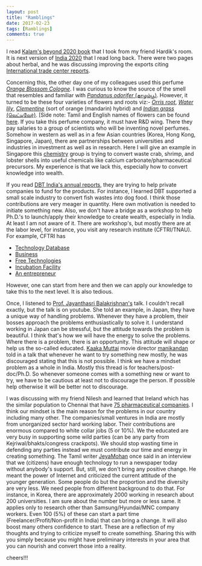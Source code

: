 ```yaml
---
layout: post
title: "Ramblings"
date: 2017-02-23
tags: [Ramblings]
comments: true
---
```




I read [Kalam's beyond 2020 book](https://penguin.com.au/books/beyond-2020-a-vision-for-tomorrows-india-9780670087969) that I took from my friend Hardik's room. It is next version of [India 2020](https://en.wikipedia.org/wiki/India_2020) that I read long back. There were two pages about herbal, and he was discussing improving the exports citing [International trade center reports](http://www.intracen.org/itc/sectors/medicinal-plants/).

Concerning this, the other day one of my colleagues used this perfume [*Orange Blossom Cologne*](https://www.jomalone.com/product/3567/10106/shop-our-favourite-gifts/orange-blossom-cologne). I was curious to know the source of the smell that resembles and familiar with [*Pandanus odorifer* (தாழம்பூ)](https://en.wikipedia.org/wiki/Pandanus_odorifer). However, it turned to be these four varieties of flowers and roots viz:- [*Orris root*](https://en.wikipedia.org/wiki/Orris_root), [*Water lily*](https://en.wikipedia.org/wiki/Nymphaeaceae), [*Clementine*](https://en.wikipedia.org/wiki/Clementine) (sort of orange (mandarin) hybrid) and [*Indian grass* (வெட்டிவேர்)](https://en.wikipedia.org/wiki/Chrysopogon_zizanioides). [Side note: Tamil and English names of flowers can be found [here](http://tamilcube.com/glossaries/indian-flowers.aspx). If you take this perfume company, it must have R&D wing. There they pay salaries to a group of scientists who will be inventing novel perfumes. Somehow in western as well as in a few Asian countries (Korea, Hong Kong, Singapore, Japan), there are partnerships between universities and industries in investment as well as in research. Here I will give an example in Singapore this [chemistry](http://www.nature.com/news/sustainability-don-t-waste-seafood-waste-1.18149) group is trying to convert waste crab, shrimp, and lobster shells into useful chemicals like calcium carbonate/pharmaceutical precursors. My experience is that we lack this, especially how to convert knowledge into wealth.


If you read [DBT India's annual reports](http://www.dbtindia.nic.in/annual-report/), they are trying to help private companies to fund for the products. For instance, I learned DBT supported a small scale industry to convert fish wastes into dog food. I think those contributions are very meager in quantity. Here own motivation is needed to initiate something new. Also, we don't have a bridge as a workshop to help Ph.D.'s to launch/apply their knowledge to create wealth, especially in India. At least I am not aware of it. There are workshop's, but mostly there are at the labor level, for instance, you visit any research institute (CFTRI/TNAU). For example, CFTRI has

* [Technology Database](http://www.cftri.com/technologies.php)
* [Business](http://118.151.209.71/joomla1/)
* [Free Technologies](http://freetech.cftri.com/freetech/)
* [Incubation Facility](http://118.151.209.71/npic/)
* [An entrepreneur](http://www.cftri.com/enterpreneur.php)

However, one can start from here and then we can apply our knowledge to take this to the next level. It is also tedious.


Once, I listened to [Prof. Jayanthasri Balakrishnan's](https://in.linkedin.com/in/jayanthasri-balakrishnan-a8845734) talk. I couldn't recall exactly, but the talk is on youtube. She told an example, in Japan, they have a unique way of handling problems. Whenever they have a problem, their bosses approach the problems enthusiastically to solve it. I understand working in Japan can be stressful, but the attitude towards the problem is beautiful. I think that's how we will have the energy to solve the problems. Where there is a problem, there is an opportunity. This attitude will shape or help us the so-called educated. [Kaaka Muttai](https://en.wikipedia.org/wiki/Kaaka_Muttai) movie director [manikandan](https://en.wikipedia.org/wiki/M._Manikandan) told in a talk that whenever he want to try something new mostly, he was discouraged stating that this is not possible. I think we have a mindset problem as a whole in India. Mostly this thread is for teachers/post-doc/Ph.D. So whenever someone comes with a something new or want to try, we have to be cautious at least not to discourage the person. If possible help otherwise it will be better not to discourage.


I was discussing with my friend Nilesh and learned that Ireland which has the similar population to Chennai that have [75 pharmaceutical companies](https://www.linkedin.com/pulse/case-moving-ema-ireland-anna-rose-welch?trk=v-feed&lipi=urn:li:page:d_flagship3_feed%3Bz7ok60QYBDGzpAEHN7HFRw%3D%3D). I think our mindset is the main reason for the problems in our country including many other. The companies/small ventures in India are mostly from unorganized sector hard working labor. Their contributions are enormous compared to white collar jobs (5 or 10%). We the educated are very busy in supporting some wild parties (can be any party from Kejriwal/bhakts/congress crackpots). We should stop wasting time in defending any parties instead we must contribute our time and energy in creating something. The Tamil writer [JeyaMohan](https://en.wikipedia.org/wiki/B._Jeyamohan) once said in an interview that we (citizens) have enough technology to run a newspaper today without anybody's support. But, still, we don't bring any positive change. He meant the power of Internet and criticized the current attitude of the younger generation. Some people do but the proportion and the diversity are very less. We need people from different background to do that. For instance, in Korea, there are approximately 2000 working in research about 200 universities. I am sure about the number but more or less same. It applies only to research other than Samsung/Hyundai/MNC company workers. Even 100 (5%) of these can start a part time (Freelancer/Profit/Non-profit in India) that can bring a change. It will also boost many others confidence to start. These are a reflection of my thoughts and trying to criticize myself to create something. Sharing this with you simply because you might have preliminary interests in your area that you can nourish and convert those into a reality.

cheers!!!
